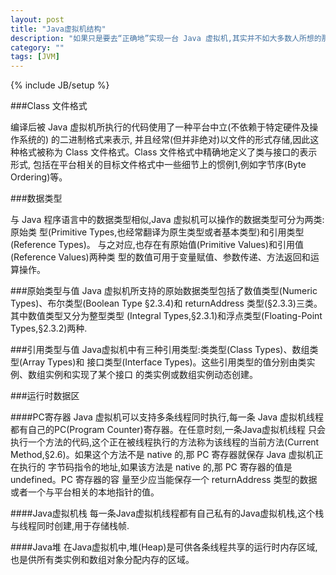 ```yaml
---
layout: post
title: "Java虚拟机结构"
description: "如果只是要去“正确地”实现一台 Java 虚拟机,其实并不如大多数人所想的那样高深和困难 ——只需要正确读取 Class 文件之中每一条字节码指令,并且能正确执行这些指令所蕴含的操作 即可。所有在虚拟机规范之中没有明确描述的实现细节,都不应成为虚拟机设计者发挥创造性的牵 绊,设计者可以完全自主决定所有规范中不曾描述的虚拟机内部细节."
category: ""
tags: [JVM]
---
```

{% include JB/setup %}

###Class 文件格式

编译后被 Java 虚拟机所执行的代码使用了一种平台中立(不依赖于特定硬件及操作系统的) 的二进制格式来表示,
并且经常(但并非绝对)以文件的形式存储,因此这种格式被称为 Class 文件格式。Class 文件格式中精确地定义了类与接口的表示形式,
包括在平台相关的目标文件格式中一些细节上的惯例1,例如字节序(Byte Ordering)等。

###数据类型

与 Java 程序语言中的数据类型相似,Java 虚拟机可以操作的数据类型可分为两类:原始类 型(Primitive Types,也经常翻译为原生类型或者基本类型)和引用类型(Reference Types)。 与之对应,也存在有原始值(Primitive Values)和引用值(Reference Values)两种类 型的数值可用于变量赋值、参数传递、方法返回和运算操作。

###原始类型与值
Java 虚拟机所支持的原始数据类型包括了数值类型(Numeric Types)、布尔类型(Boolean Type §2.3.4)和 returnAddress 类型(§2.3.3)三类。其中数值类型又分为整型类型 (Integral Types,§2.3.1)和浮点类型(Floating-Point Types,§2.3.2)两种.

###引用类型与值
Java虚拟机中有三种引用类型:类类型(Class Types)、数组类型(Array Types)和 接口类型(Interface Types)。这些引用类型的值分别由类实例、数组实例和实现了某个接口 的类实例或数组实例动态创建。

###运行时数据区

####PC寄存器
Java 虚拟机可以支持多条线程同时执行,每一条 Java 虚拟机线程都有自己的PC(Program Counter)寄存器。在任意时刻,一条Java虚拟机线程 只会执行一个方法的代码,这个正在被线程执行的方法称为该线程的当前方法(Current Method,§2.6)。如果这个方法不是 native 的,那 PC 寄存器就保存 Java 虚拟机正在执行的 字节码指令的地址,如果该方法是 native 的,那 PC 寄存器的值是 undefined。PC 寄存器的容 量至少应当能保存一个 returnAddress 类型的数据或者一个与平台相关的本地指针的值。

####Java虚拟机栈
每一条Java虚拟机线程都有自己私有的Java虚拟机栈,这个栈与线程同时创建,用于存储栈帧.

####Java堆
在Java虚拟机中,堆(Heap)是可供各条线程共享的运行时内存区域,也是供所有类实例和数组对象分配内存的区域。


